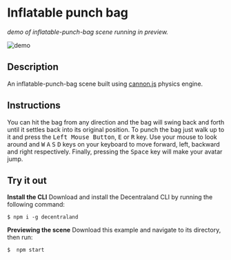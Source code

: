 # Inflatable punch bag
_demo of inflatable-punch-bag scene running in preview._

![demo](https://github.com/decentraland-scenes/inflatable-punch-bag/blob/main/screenshots/inflatable-punch-bag.gif)

## Description
An inflatable-punch-bag scene built using [cannon.js](https://github.com/schteppe/cannon.js) physics engine.

## Instructions
You can hit the bag from any direction and the bag will swing back and forth until it settles back into its original position. To punch the bag just walk up to it and press the <kbd>Left Mouse Button</kbd>, <kbd>E</kbd> or <kbd>R</kbd> key. Use your mouse to look around and <kbd>W</kbd> <kbd>A</kbd> <kbd>S</kbd> <kbd>D</kbd> keys on your keyboard to move forward, left, backward and right respectively. Finally, pressing the <kbd>Space</kbd> key will make your avatar jump.

## Try it out

**Install the CLI**
Download and install the Decentraland CLI by running the following command:

```
$ npm i -g decentraland
```

**Previewing the scene**
Download this example and navigate to its directory, then run:

```
$  npm start
```
